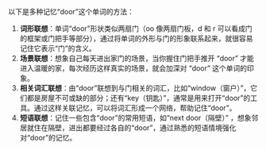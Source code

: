 以下是多种记忆“door”这个单词的方法：
1. **词形联想**：单词“door”形状类似两扇门（oo 像两扇门板，d 和 r 可以看成门的框架或门把手等部分），通过将单词的外形与门的形象联系起来，就很容易记住它表示“门”的含义。
2. **场景联想**：想象自己每天进出家门的场景，当你握住门把手推开 “door” 才能进入温暖的家，每次经历这样真实的场景，就会加深对 “door” 这个单词的印象。
3. **相关词汇联想**：由“door”联想到与门相关的词汇，比如“window（窗户）”，它们都是房屋不可或缺的部分；还有“key（钥匙）”，通常是用来打开“door”的工具。通过这样关联记忆，可以将词汇形成一个网络，帮助记住“door”。
4. **短语联想**：记住一些包含“door”的常用短语，如“next door（隔壁）” ，想象邻居就住在隔壁，进出都要经过各自的“door”，通过熟悉的短语情境强化对“door”的记忆。 